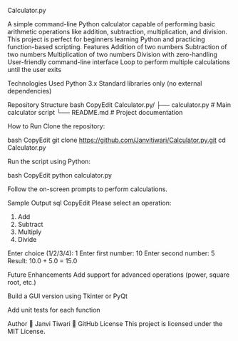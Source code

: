 Calculator.py


A simple command-line Python calculator capable of performing basic arithmetic operations like addition, subtraction, multiplication, and division. This project is perfect for beginners learning Python and practicing function-based scripting.
Features
Addition of two numbers
Subtraction of two numbers
Multiplication of two numbers
Division with zero-handling
User-friendly command-line interface
Loop to perform multiple calculations until the user exits



Technologies Used
Python 3.x
Standard libraries only (no external dependencies)



Repository Structure
bash
CopyEdit
Calculator.py/
├── calculator.py         # Main calculator script
└── README.md             # Project documentation

How to Run
Clone the repository:


bash
CopyEdit
git clone https://github.com/Janvitiwari/Calculator.py.git
cd Calculator.py

Run the script using Python:


bash
CopyEdit
python calculator.py

Follow the on-screen prompts to perform calculations.


Sample Output
sql
CopyEdit
Please select an operation:
1. Add
2. Subtract
3. Multiply
4. Divide

Enter choice (1/2/3/4): 1
Enter first number: 10
Enter second number: 5
Result: 10.0 + 5.0 = 15.0

Future Enhancements
Add support for advanced operations (power, square root, etc.)


Build a GUI version using Tkinter or PyQt


Add unit tests for each function


Author
👤 Janvi Tiwari
 🔗 GitHub
License
This project is licensed under the MIT License.

